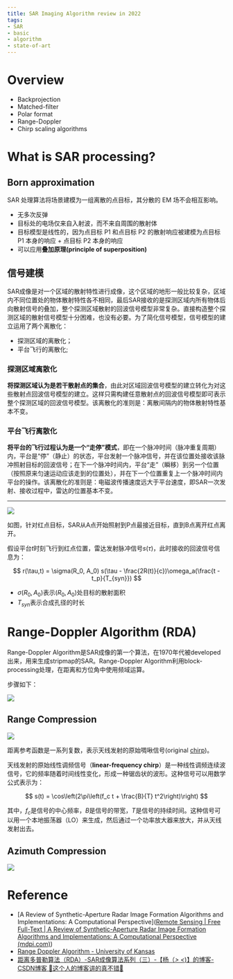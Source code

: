 ```yaml
---
title: SAR Imaging Algorithm review in 2022
tags:
- SAR
- basic
- algorithm
- state-of-art
---
```



# Overview

* Backprojection
* Matched-filter
* Polar format
* Range-Doppler
* Chirp scaling algorithms


# What is SAR processing?


## Born approximation

SAR 处理算法将场景建模为一组离散的点目标，其分散的 EM 场不会相互影响。

* 无多次反弹
* 目标处的电场仅来自入射波，而不来自周围的散射体
* 目标模型是线性的，因为点目标 P1 和点目标 P2 的散射响应被建模为点目标 P1 本身的响应 + 点目标 P2 本身的响应
* 可以应用**叠加原理(principle of superposition)**

<!--SAR 处理是对图像中每个像素应用匹配滤波器，其中匹配滤波器系数是来自单个孤立点目标的响应

* SAR processing is a correlation filter between a single isolated point target response and the raw data
* SAR processing is an inner product between our model of a single isolated point target and the raw data
-->

## 信号建模


SAR成像是对一个区域的散射特性进行成像，这个区域的地形一般比较复杂，区域内不同位置处的物体散射特性各不相同，最后SAR接收的是探测区域内所有物体后向散射信号的叠加，整个探测区域散射的回波信号模型非常复杂。直接构造整个探测区域的散射信号模型十分困难，也没有必要。为了简化信号模型，信号模型的建立运用了两个离散化：

* 探测区域的离散化；
* 平台飞行的离散化;

### 探测区域离散化

**将探测区域认为是若干散射点的集合**，由此对区域回波信号模型的建立转化为对这些散射点回波信号模型的建立。这样只需构建任意散射点的回波信号模型即可表示整个探测区域的回波信号模型。该离散化的准则是：离散间隔内的物体散射特性基本不变。

### 平台飞行离散化

**将平台的飞行过程认为是一个“走停”模式**，即在一个脉冲时间（脉冲重复周期）内，平台是“停”（静止）的状态，平台发射一个脉冲信号，并在该位置处接收该脉冲照射目标的回波信号；在下一个脉冲时间内，平台“走”（瞬移）到另一个位置（按照原来匀速运动应该走到的位置处），并在下一个位置重复上一个脉冲时间内平台的操作。该离散化的准则是：电磁波传播速度远大于平台速度，即SAR一次发射、接收过程中，雷达的位置基本不变。

--- 

![](Synthetic%20Aperture%20Radar%20Imaging/attachments/Pasted%20image%2020230418165114.png)

如图，针对红点目标，SAR从A点开始照射到P点最接近目标，直到B点离开红点离开。

假设平台$t$时刻飞行到红点位置，雷达发射脉冲信号$s(\tau)$，此时接收的回波信号信息为：


$$
r(\tau,t) = \sigma(R_0, A_0) s(\tau - \frac{2R(t)}{c})\omega_a(\frac{t - t_p}{T_{syn}})
$$


* $\sigma(R_0, A_0)$表示$(R_0, A_0)$处目标的散射面积
* $T_{syn}$表示合成孔径的时长


# Range-Doppler Algorithm (RDA)

Range-Doppler Algorithm是SAR成像的第一个算法，在1970年代被developed出来，用来生成stripmap的SAR。Range-Doppler Algorithm利用block-processing处理，在距离和方位角中使用频域运算。

步骤如下：

![](Synthetic%20Aperture%20Radar%20Imaging/attachments/Pasted%20image%2020230417110036.png)

## Range Compression

![](Synthetic%20Aperture%20Radar%20Imaging/attachments/Pasted%20image%2020230418102226.png)

距离参考函数是一系列复数，表示天线发射的原始啁啾信号(original [chirp](Synthetic%20Aperture%20Radar%20Imaging/Chirp.md))。

天线发射的原始线性调频信号（**linear-frequency chirp**）是一种线性调频连续波信号，它的频率随着时间线性变化，形成一种锯齿状的波形。这种信号可以用数学公式表示为：

$$ s(t) = \cos\left(2\pi\left(f_c t + \frac{B}{T} t^2\right)\right) $$

其中，$f_c$是信号的中心频率，$B$是信号的带宽，$T$是信号的持续时间。这种信号可以用一个本地振荡器（LO）来生成，然后通过一个功率放大器来放大，并从天线发射出去。

## Azimuth Compression

![](Synthetic%20Aperture%20Radar%20Imaging/attachments/Pasted%20image%2020230418162216.png)



# Reference

* [A Review of Synthetic-Aperture Radar Image Formation Algorithms and Implementations: A Computational Perspective]([Remote Sensing | Free Full-Text | A Review of Synthetic-Aperture Radar Image Formation Algorithms and Implementations: A Computational Perspective (mdpi.com)](https://www.mdpi.com/2072-4292/14/5/1258))
* [Range Doppler Algorithm - University of Kansas](https://people.eecs.ku.edu/~callen58/826/826_SAR_Processing_Algorithms_Overview-F15.pptx)
* [距离多普勒算法（RDA）-SAR成像算法系列（三）-【杨（_> <_)】的博客-CSDN博客 🚧这个人的博客讲的真不错🚧](https://blog.csdn.net/yjh_2019/article/details/123772486?spm=1001.2014.3001.5502)

